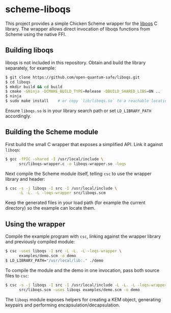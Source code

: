# scheme-liboqs

This project provides a simple Chicken Scheme wrapper for the
[liboqs](https://github.com/open-quantum-safe/liboqs) C library.  The wrapper
allows direct invocation of liboqs functions from Scheme using the native FFI.

## Building liboqs

liboqs is not included in this repository.  Obtain and build the library
separately, for example:

```bash
$ git clone https://github.com/open-quantum-safe/liboqs.git
$ cd liboqs
$ mkdir build && cd build
$ cmake -GNinja -DCMAKE_BUILD_TYPE=Release -DBUILD_SHARED_LIBS=ON ..
$ ninja
$ sudo make install    # or copy `lib/liboqs.so` to a reachable location
```

Ensure `liboqs.so` is in your library search path or set `LD_LIBRARY_PATH`
accordingly.

## Building the Scheme module

First build the small C wrapper that exposes a simplified API.  Link it
against `liboqs`:

```bash
$ gcc -fPIC -shared -I /usr/local/include \
      src/liboqs-wrapper.c -o liboqs-wrapper.so -loqs
```

Next compile the Scheme module itself, telling `csc` to use the wrapper
library and header:

```bash
$ csc -s -j liboqs -I src -I /usr/local/include \
      -L -L. -L -loqs-wrapper src/liboqs.scm
```

Keep the generated files in your load path (for example the current directory)
so the example can locate them.

## Using the wrapper

Compile the example program with `csc`, linking against the wrapper
library and previously compiled module:

```bash
$ csc -uses liboqs -I src -L -L. -L -loqs-wrapper \
      examples/demo.scm -o demo
$ LD_LIBRARY_PATH="/usr/local/lib:." ./demo
```

To compile the module and the demo in one invocation, pass both source files
to `csc`:

```bash
$ csc -s -j liboqs -I src -I /usr/local/include -L -L. -L -loqs-wrapper \
      src/liboqs.scm -uses liboqs examples/demo.scm -o demo
```

The `liboqs` module exposes helpers for creating a KEM object, generating
keypairs and performing encapsulation/decapsulation.
